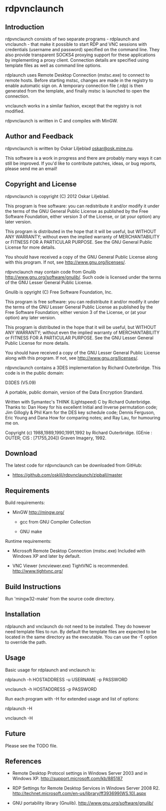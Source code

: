 rdpvnclaunch
============

Introduction
------------

rdpvnclaunch consists of two separate programs - rdplaunch and vnclaunch -
that make it possible to start RDP and VNC sessions with credentials
(username and password) specified on the command line. They also provide
transparent SOCKS4 proxying support for these applications by implementing a
proxy client. Connection details are specified using template files as well
as command line options.

rdplaunch uses Remote Desktop Connection (mstsc.exe) to connect to remote
hosts. Before starting mstsc, changes are made in the registry to enable
automatic sign on. A temporary connection file (.rdp) is then generated
from the template, and finally mstsc is launched to open the connection.

vnclaunch works in a similar fashion, except that the registry is not
modified.

rdpvnclaunch is written in C and compiles with MinGW.

Author and Feedback
-------------------

rdpvnclaunch is written by Oskar Liljeblad <oskar@osk.mine.nu>.

This software is a work in progress and there are probably many ways it can
still be improved. If you'd like to contribute patches, ideas, or bug
reports, please send me an email!

Copyright and License
---------------------

rdpvnclaunch is copyright (C) 2012 Oskar Liljeblad.

  This program is free software: you can redistribute it and/or modify it
  under the terms of the GNU General Public License as published by the Free
  Software Foundation, either version 3 of the License, or (at your option)
  any later version.

  This program is distributed in the hope that it will be useful,
  but WITHOUT ANY WARRANTY; without even the implied warranty of
  MERCHANTABILITY or FITNESS FOR A PARTICULAR PURPOSE.  See the
  GNU General Public License for more details.

  You should have received a copy of the GNU General Public License
  along with this program. If not, see <http://www.gnu.org/licenses/>.

rdpvnclaunch may contain code from Gnulib
<http://www.gnu.org/software/gnulib/>. Such code is licensed under the
terms of the GNU Lesser General Public License.

Gnulib is opyright (C) Free Software Foundation, Inc.

  This program is free software: you can redistribute it and/or modify it
  under the terms of the GNU Lesser General Public License as published
  by the Free Software Foundation; either version 3 of the License, or
  (at your option) any later version.

  This program is distributed in the hope that it will be useful,
  but WITHOUT ANY WARRANTY; without even the implied warranty of
  MERCHANTABILITY or FITNESS FOR A PARTICULAR PURPOSE.  See the GNU
  Lesser General Public License for more details.

  You should have received a copy of the GNU Lesser General Public License
  along with this program.  If not, see <http://www.gnu.org/licenses/>.

rdpvnclaunch contains a 3DES implementation by Richard
Outerbridge. This code is in the public domain:

  D3DES (V5.09)

  A portable, public domain, version of the Data Encryption Standard.

  Written with Symantec's THINK (Lightspeed) C by Richard Outerbridge.
  Thanks to: Dan Hoey for his excellent Initial and Inverse permutation
  code;  Jim Gillogly & Phil Karn for the DES key schedule code; Dennis
  Ferguson, Eric Young and Dana How for comparing notes; and Ray Lau,
  for humouring me on.
  
  Copyright (c) 1988,1989,1990,1991,1992 by Richard Outerbridge.
  (GEnie : OUTER; CIS : [71755,204]) Graven Imagery, 1992.

Download
--------

The latest code for rdpvnclaunch can be downloaded from GitHub:

 * <https://github.com/osklil/rdpvnclaunch/zipball/master>

Requirements
------------

Build requirements:

 * MinGW
   http://mingw.org/

   * gcc from GNU Compiler Collection

   * GNU make

Runtime requirements:

 * Microsoft Remote Desktop Connection (mstsc.exe)
   Included with Windows XP and later by default.

 * VNC Viewer (vncviewer.exe)
   TightVNC is recommended.
   http://www.tightvnc.org/

Build Instructions
------------------

Run 'mingw32-make' from the source code directory.

Installation
------------

rdplaunch and vnclaunch do not need to be installed. They do however need
template files to run. By default the template files are expected to be
located in the same directory as the executable. You can use the -T option
to override the path.

Usage
-----

Basic usage for rdplaunch and vnclaunch is:

rdplaunch -h HOSTADDRESS -u USERNAME -p PASSWORD

vnclaunch -h HOSTADDRESS -p PASSWORD

Run each program with -H for extended usage and list of options:

rdplaunch -H

vnclaunch -H

Future
------

Please see the TODO file.

References
----------

  * Remote Desktop Protocol settings in Windows Server 2003 and in Windows XP.
    <http://support.microsoft.com/kb/885187>

  * RDP Settings for Remote Desktop Services in Windows Server 2008 R2.
    <http://technet.microsoft.com/en-us/library/ff393699(WS.10).aspx>

  * GNU portability library (Gnulib).
    <http://www.gnu.org/software/gnulib/>
